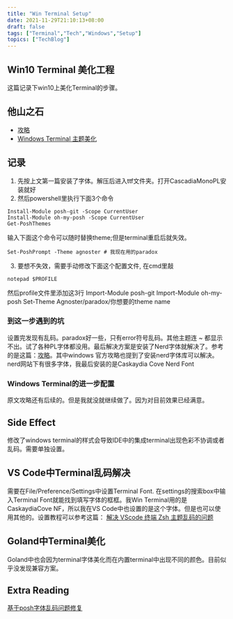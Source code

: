 ```yaml
---
title: "Win Terminal Setup"
date: 2021-11-29T21:10:13+08:00
draft: false
tags: ["Terminal","Tech","Windows","Setup"]
topics: ["TechBlog"]
---
```


## Win10 Terminal 美化工程

这篇记录下win10上美化Terminal的步骤。

## 他山之石
* [攻略](https://moedev.net/nice-winterminal/)
* [Windows Terminal 主题美化](https://juejin.cn/post/6933384126363877384)


## 记录
1. 先按上文第一篇安装了字体。解压后进入ttf文件夹。打开CascadiaMonoPL安装就好
2. 然后powershell里执行下面3个命令 

``` shell
Install-Module posh-git -Scope CurrentUser
Install-Module oh-my-posh -Scope CurrentUser
Get-PoshThemes
```

输入下面这个命令可以随时替换theme;但是terminal重启后就失效。
```
Set-PoshPrompt -Theme agnoster # 我现在用的paradox
```

3. 要想不失效，需要手动修改下面这个配置文件, 在cmd里敲
```
notepad $PROFILE
```
然后profile文件里添加这3行
Import-Module posh-git
Import-Module oh-my-posh
Set-Theme Agnoster/paradox/你想要的theme name


### 到这一步遇到的坑
设置完发现有乱码。paradox好一些，只有error符号乱码。其他主题连 ~ 都显示不出。试了各种PL字体都没用。最后解决方案是安装了Nerd字体就解决了。参考的是这篇：[攻略](https://tokisaki.top/blog/beautify-windows-terminal/)。其中windows 官方攻略也提到了安装nerd字体库可以解决。nerd网站下有很多字体，我最后安装的是Caskaydia Cove Nerd Font

### Windows Terminal的进一步配置
原文攻略还有后续的。但是我就没就继续做了。因为对目前效果已经满意。



## Side Effect
修改了windows terminal的样式会导致IDE中的集成terminal出现色彩不协调或者乱码。需要单独设置。

## VS Code中Terminal乱码解决
需要在File/Preference/Settings中设置Terminal Font. 在settings的搜索box中输入Terminal Font就能找到填写字体的框框。我Win Terminal用的是CaskaydiaCove NF，所以我在VS Code中也设置的是这个字体。但是也可以使用其他的。设置教程可以参考这篇：
[解决 VScode 终端 Zsh 主题乱码的问题](https://dreamhomes.top/posts/202006222027/)

## Goland中Terminal美化 

Goland中也会因为terminal字体美化而在内置terminal中出现不同的颜色。目前似乎没发现兼容方案。



## Extra Reading
[基于posh字体乱码问题修复](https://www.i4k.xyz/article/xuchaoxin1375/118269272)





